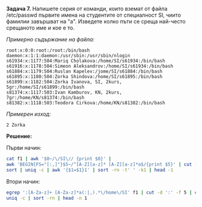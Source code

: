 **Задача 7.** Напишете серия от команди, които вземат от файла /etc/passwd първите имена на студентите от специалност SI, чиито фамилии завършват на "а". Изведете колко пъти се среща най-често срещаното име и кое е то.

*Примерно съдържание на файла:*

```
root:x:0:0:root:/root:/bin/bash
daemon:x:1:1:daemon:/usr/sbin:/usr/sbin/nlogin
s61934:x:1177:504:Mariq Cholakova:/home/SI/s61934:/bin/bash
s61916:x:1178:504:Simeon Aleksandrov:/home/SI/s61934:/bin/bash
s61884:x:1179:504:Ruslan Kapelev:/jome/SI/s61884:/bin/bash
s61895:x:1180:504:Zorka Shindova:/home/SI/s61895:/bin/bash
s61899:x:1182:504:Zorka Ivanova, SI, 2kurs, 5gr:/home/SI/s61899:/bin/bash
s81374:x:1117:503:Ivan Kamburov, KN, 2kurs, 7gr:/home/KN/s81374:/bin/bash
s81382:x:1118:503:Teodora Cirkova:/home/KN/s81382:/bin/bash
```

*Примерен изход:*

```
2 Zorka
```

**Решение:**

Първи начин:

```sh
cat f1 | awk '$0~/\/SI\// {print $0}' | 
awk 'BEGIN{FS="[:,]"}$5~/^[A-Z][a-z]* [A-Z][a-z]*a$/{print $5}' | cut -d' ' -f1 | 
sort | uniq -c | awk '{$1=$1}1' | sort -rn -t' ' -k1 | head -1
```

Втори начин:

```sh
egrep ':[A-Za-z]+ [A-Za-z]*a(:|,).*\/home\/SI' f1 | cut -d ':' -f 5 | cut -d ' ' -f 1 | sort |
uniq -c | sort -rn | head -n 1
```
